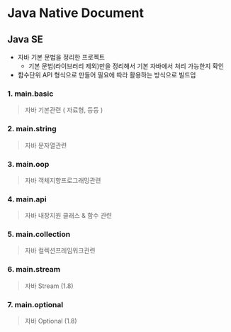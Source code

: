 # Java Native Document
## Java SE

- 자바 기본 문법을 정리한 프로젝트
    - 기본 문법(라이브러리 제외)만을 정리해서 기본 자바에서 처리 가능한지 확인
- 함수단위 API 형식으로 만들어 필요에 따라 활용하는 방식으로 빌드업

### 1. main.basic

> 자바 기본관련 ( 자료형, 등등 )

### 2. main.string

> 자바 문자열관련

### 3. main.oop

> 자바 객체지향프로그래밍관련

### 4. main.api

> 자바 내장지원 클래스 & 함수 관련

### 5. main.collection

> 자바 컬렉션프레임워크관련

### 6. main.stream

> 자바 Stream (1.8)

### 7. main.optional

> 자바 Optional (1.8)